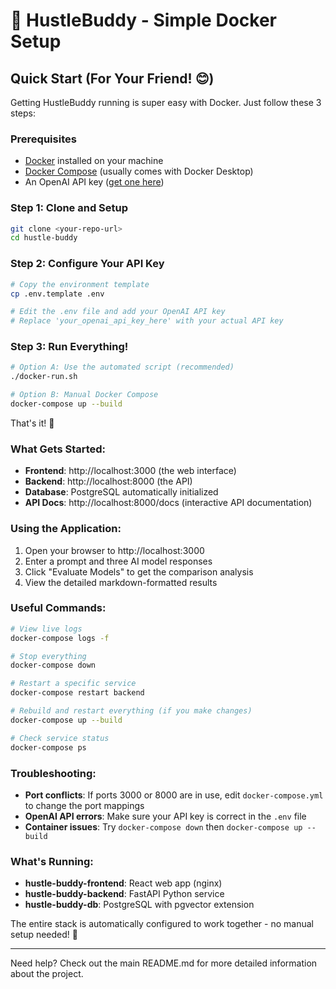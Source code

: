 # 🚀 HustleBuddy - Simple Docker Setup

## Quick Start (For Your Friend! 😊)

Getting HustleBuddy running is super easy with Docker. Just follow these 3 steps:

### Prerequisites

- [Docker](https://docs.docker.com/get-docker/) installed on your machine
- [Docker Compose](https://docs.docker.com/compose/install/) (usually comes with Docker Desktop)
- An OpenAI API key ([get one here](https://platform.openai.com/api-keys))

### Step 1: Clone and Setup

```bash
git clone <your-repo-url>
cd hustle-buddy
```

### Step 2: Configure Your API Key

```bash
# Copy the environment template
cp .env.template .env

# Edit the .env file and add your OpenAI API key
# Replace 'your_openai_api_key_here' with your actual API key
```

### Step 3: Run Everything!

```bash
# Option A: Use the automated script (recommended)
./docker-run.sh

# Option B: Manual Docker Compose
docker-compose up --build
```

That's it! 🎉

### What Gets Started:

- **Frontend**: http://localhost:3000 (the web interface)
- **Backend**: http://localhost:8000 (the API)
- **Database**: PostgreSQL automatically initialized
- **API Docs**: http://localhost:8000/docs (interactive API documentation)

### Using the Application:

1. Open your browser to http://localhost:3000
2. Enter a prompt and three AI model responses
3. Click "Evaluate Models" to get the comparison analysis
4. View the detailed markdown-formatted results

### Useful Commands:

```bash
# View live logs
docker-compose logs -f

# Stop everything
docker-compose down

# Restart a specific service
docker-compose restart backend

# Rebuild and restart everything (if you make changes)
docker-compose up --build

# Check service status
docker-compose ps
```

### Troubleshooting:

- **Port conflicts**: If ports 3000 or 8000 are in use, edit `docker-compose.yml` to change the port mappings
- **OpenAI API errors**: Make sure your API key is correct in the `.env` file
- **Container issues**: Try `docker-compose down` then `docker-compose up --build`

### What's Running:

- **hustle-buddy-frontend**: React web app (nginx)
- **hustle-buddy-backend**: FastAPI Python service
- **hustle-buddy-db**: PostgreSQL with pgvector extension

The entire stack is automatically configured to work together - no manual setup needed! 🚀

---

Need help? Check out the main README.md for more detailed information about the project.
